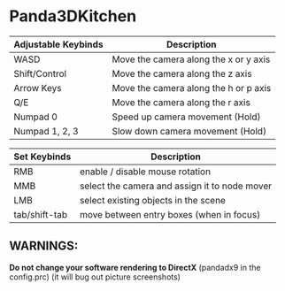 # Panda3DKitchen


| Adjustable Keybinds | Description                            |
|---------------------|----------------------------------------|
| WASD                | Move the camera along the x or y axis  |
| Shift/Control       | Move the camera along the z axis       |
| Arrow Keys          | Move the camera along the h or p axis  |
| Q/E                 | Move the camera along the r axis       |
| Numpad 0            | Speed up camera movement (Hold)        |
| Numpad 1, 2, 3      | Slow down camera movement (Hold)       |


| Set Keybinds  | Description                                   |
|---------------|-----------------------------------------------|
| RMB           | enable / disable mouse rotation               |
| MMB           | select the camera and assign it to node mover |
| LMB           | select existing objects in the scene          |
| tab/shift-tab | move between entry boxes (when in focus)      |


## WARNINGS:
__Do not change your software rendering to DirectX__ (pandadx9 in the config.prc)
(it will bug out picture screenshots)